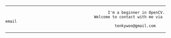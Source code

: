 ---------------------------------------------------------
                                                 I'm a beginner in OpenCV.
                                           Welcome to contact with me via email
                                                    tenkywoo@gmail.com
---------------------------------------------------------
